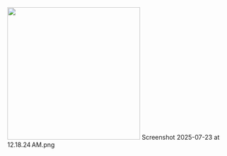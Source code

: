 <img src="Screenshots/Screenshot 2025-07-23 at 12.18.24 AM.png" width="300"/>
Screenshot 2025-07-23 at 12.18.24 AM.png
